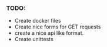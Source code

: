 ### TODO:

* Create docker files
* Create nice forms for GET requests
* create a nice api like format.
* Create unittests

